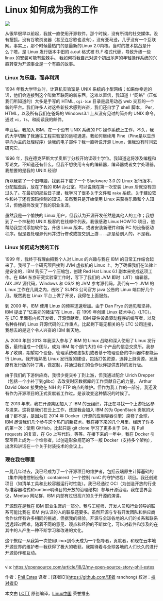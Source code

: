 Linux 如何成为我的工作
======

![](https://opensource.com/sites/default/files/styles/image-full-size/public/lead-images/linux_penguin_green.png?itok=ENdVzW22)

从很早很早以前起，我就一直使用开源软件。那个时候，没有所谓的社交媒体。没有搜狐，没有谷歌浏览器（甚至连谷歌也没有），没有亚马逊，几乎没有一个互联网。事实上，那个时候最热门的是最新的Linux 2.0内核。当时的技术挑战是什么？嗯，是 Linux 发行版本中旧的 a.out 格式被 ELF 格式代替，导致升级一些 linux 的安装可能有些棘手。
我如何将我自己对这个初出茅庐的年轻操作系统的兴趣转变为开源事业是一个有趣的故事。
###  Linux 为乐趣，而非利润 

1994 年我大学毕业时，计算机实验室是 UNIX 系统的小型网络；如果你幸运的话，他们会连接到这个叫做互联网的新东西。这难以置信，我知道！“网络”（正如我们所知道的）大多是手写的 HTML, `cgi-bin` 目录是启用动态 web 交互的一个新的平台。我们许多人对这些新技术感到兴奋，我们还自学了 shell 脚本， Per，HTML，以及所有我们在爸妈的 Windows3.1 上从没有见过的简介的 UNIX 命令。通过 `vi`，`ls`，和阅读我的邮件。

毕业后，我加入 IBM，在一个没有 UNIX 系统的 PC 操作系统上工作，不久，我的大学切断了我通往工程实验室的远程通道。我如何继续用 Pine（Pine是以显示导向为主的处理程序）读我的电子邮件？我一直听说开源 Linux，但我没有时间去研究它。

1996 年，我在德克萨斯大学奥斯丁分校开始读硕士学位。我知道这将涉及编程和写论文，不知道还有什么，但我不想使用专有的编辑器，编译器或者文字处理器。我想要的是我的 UNIX 经验! 

所以我拿了一个旧电脑，找到并下载了一个 Slackware 3.0 的 Linux 发行版本，分配磁盘后，放在了我的 IBM 办公室。可以说我在第一次安装 Linux 后就没有回过头了。在最初的那些日子里，我学习了很多关于文件和 `make` 系统，关于建设软件和补丁还有源码控制的知识。虽然我只是开始使用 Linux 来获得乐趣和个人知识，但他最终改变了我的职业生涯。

虽然我是一个愉快的 Linux 用户，但我认为开源开发任然是其他人的工作；我想到了一个神秘的 UNIX 极客的在线邮件列表。我很感激 Linux HOWTO 项目，他帮助我尝试添加软件包，升级 Linux 版本，或者安装新硬件和新 PC 的设备驱动程序。但是要处理源代码并进行修改或提交到上游… …那是给别人的，不是我。 

### Linux 如何成为我的工作 

1999 年，我终于有理由把我个人对 Linux 的兴趣与我在 IBM 的日常工作结合起来了。我带了一个研究项目接到 JVM 虚拟机的 Linux 上。为了确保我们在法律上是安全的，IBM 购买了一个压缩包，创建 Red Hat Linux 6.1 副本来完成这项工作。在 IBM 东京研究实验室工作时，写下了我们的 JVM 即时（JIT）编辑器，AIX JAV 源代码，Windows 和 OS/2 的 JVM 参考源代码，我们有一个 JVM 的 Linux 工作在几周之内，击败了 SUN’S 公司官方 java 公告的 Linux 端口好几个月。既然我在 Linux 平台上做了开发，我得在上面服务。 

到 2000 年，IBM 使用 Linux 的频率迅速增加。由于 Dan Frye 的远见和坚持，IBM 提出了“亿美元的赌注”在 Linux，在 1999 年创建 Linux 技术中心（LTC）。在 LTC 里面有内核开发者，开源贡献者，IBM 硬件设备驱动程序的编写者，以及各种各样的 Linux 开源代码的工作重点。比起剩下毫无相关的与 LTC 公司连接，我想去的是这个令人兴奋的 IBM 新天地。 

从 2003 年到 2013 年我深入参与了 IBM 的 Linux 战略和深入使用了 Linux 发行版，最终组成一个团队，成为 IBM 每个部门大约 60 个产品的信息交换所。我参与了收购，期望每个设备，管理系统和虚拟机或者基于物理设备的中间器件都能运行 Linux。我开始熟悉 Linux 发行版的建设，包括打包资源，选择上游资源，发展原有发行版的补丁集，做定制，并通过我们的合作伙伴提供支持的发行版。 

由于我们的下游供应商，我很少提交补丁到上游，但我通过配合 Ulrich Drepper （包括一个小补丁到glibc）去改变时区数据库的工作贡献自己的力量， Arthur David Olson 接受他在 NIH 的 FTP 站点的维护。但作为我工作的一部分，我还没有作为开源项目的正式贡献者工作过。是该改变这种情况的时候了。 

在 2013 年末，我在开源集团加入了 IBM 的云组织，并正在寻找一个上游社区参与进来。这将是我们在云上工作，还是我会加入 IBM 的为 OpenStack 贡献的大组？都不是，是因为在 2014 年 Docker（开源的应用容器引擎）席卷了全球，IBM 邀请我们几个参与这个热门的新技术。我在接下来的几个月里，经历了许多的第一次：使用 GitHub，比起只是 git clone 学习了更多关于 Git，有 Pull requests 的复查，在 Go 上写代码，等等。在接下来的一年中，我在 Docker 引擎项目上成为一个维修者，以创造形象规范的下一版 Docker（支持多个架构），出席和讲话在一个关于封装技术的会议上。 

### 现在我在哪里 

一晃几年过去，我已经成为了一个开源项目的维护者，包括云端原生计算基础的（集中网络控制设备）containerd（一个控制 runC 的守护进程）项目。我还创建项目（如清单工具和比较容器运行时性能）。我已经通过 OCI（为创造开放的行业标准容器格式和runtime明确目的开放的治理结构）参与开源治理。我在世界会议，Meetuo 网站群，IBM 内部有过很高兴的关于开源的演讲。 

开源现在是我在 IBM 职业生涯的一部分。我与工程师，开发人员和行业领导的联系可能比我在 IBM 内认识的人的联系还要多。虽然开源与专有开发团队和供应商合作伙伴有许多相同的挑战，但据我的经验，开源与全球各地的人们的关系和联系远远超过困难。随着不同的意见、观点和经验的不断优化，可以对软件和涉及的在其中的人产生一种不断学习和改进的文化。 

这个旅程—从我第一次使用Linux到今天成为一个指导者，贡献者，和现在云本地开源世界的维护者—我获得了极大的收获。我期待着与全球各地的人们长久的进行开源协作和互动。

--------------------------------------------------------------------------------

via: https://opensource.com/article/18/2/my-open-source-story-phil-estes

作者：[Phil Estes][a]
译者：[译者ID](https://github.com/译者 ranchong)
校对：[校对者ID](https://github.com/校对者ID)

本文由 [LCTT](https://github.com/LCTT/TranslateProject) 原创编译，[Linux中国](https://linux.cn/) 荣誉推出

[a]:https://opensource.com/users/estesp
[1]:https://en.wikipedia.org/wiki/Executable_and_Linkable_Format
[2]:https://en.wikipedia.org/wiki/A.out
[3]:https://opensource.com/node/19796
[4]:https://opensource.com/node/25456
[5]:https://opensource.com/node/35141
[6]:https://opensource.com/article/17/10/alpine-email-client
[7]:https://opensource.com/node/22781
[8]:https://www.linkedin.com/in/danieldfrye/
[9]:http://www-03.ibm.com/ibm/history/ibm100/us/en/icons/linux/
[10]:https://www.linkedin.com/in/ulrichdrepper/
[11]:https://en.wikipedia.org/wiki/Tz_database
[12]:https://opensource.com/article/18/1/step-step-guide-git
[13]:https://github.com/containerd/containerd
[14]:https://github.com/estesp/manifest-tool
[15]:https://github.com/estesp/bucketbench

